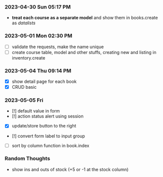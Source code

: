 ### 2023-04-30 Sun 05:17 PM
* **treat each course as a separate model** and show them in books.create as *datalists*

### 2023-05-01 Mon 02:30 PM
- [ ] validate the requests, make the name unique
- [ ] create course table, model and other stuffs, creating new and listing in inventory.create

### 2023-05-04 Thu 09:14 PM
- [x] show detail page for each book
- [x] CRUD basic

### 2023-05-05 Fri
- [!] default value in form
- [!] action status alert using session
- [x] update/store button to the right
- [!] convert form label to input group
- [ ] sort by column function in book.index


### Random Thoughts
- show ins and outs of stock (+5 or -1 at the stock column)
